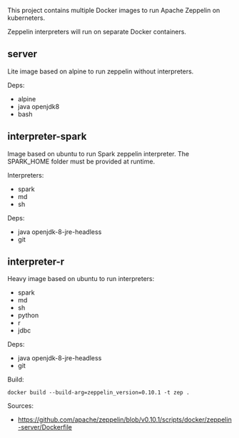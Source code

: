 This project contains multiple Docker images to run Apache Zeppelin on kuberneters.

Zeppelin interpreters will run on separate Docker containers.

## server

Lite image based on alpine to run zeppelin without interpreters.

Deps:
- alpine
- java openjdk8
- bash

## interpreter-spark

Image based on ubuntu to run Spark zeppelin interpreter. 
The SPARK_HOME folder must be provided at runtime.

Interpreters:
- spark
- md
- sh

Deps:
- java openjdk-8-jre-headless
- git

## interpreter-r

Heavy image based on ubuntu to run interpreters:
- spark
- md
- sh
- python
- r
- jdbc

Deps:
- java openjdk-8-jre-headless
- git

Build:

```
docker build --build-arg=zeppelin_version=0.10.1 -t zep .
```

Sources:
* https://github.com/apache/zeppelin/blob/v0.10.1/scripts/docker/zeppelin-server/Dockerfile
